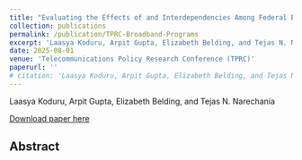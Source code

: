 ```yaml
---
title: "Evaluating the Effects of and Interdependencies Among Federal Broadband Funding Programs"
collection: publications
permalink: /publication/TPRC-Broadband-Programs
excerpt: 'Laasya Koduru, Arpit Gupta, Elizabeth Belding, and Tejas N. Narechania'
date: 2025-08-01
venue: 'Telecommunications Policy Research Conference (TPRC)'
paperurl: ''
# citation: 'Laasya Koduru, Arpit Gupta, Elizabeth Belding, and Tejas N. Narechania. 2025 Evaluating the Effects of and Interdependencies Among Federal Broadband Funding Programs. Telecommunications Policy Research Conference (TPRC)'
---
```

Laasya Koduru, Arpit Gupta, Elizabeth Belding, and Tejas N. Narechania

[Download paper here]()

Abstract
------
<!-- Multiple federal programs have sought to expand residential broadband service to unserved and underserved communities. These programs, however, have had varying levels of success. For instance, a 2024 study examining the Connect America Fund (CAF) uncovered a significant gap between the service that Internet Service Providers (ISPs) promised regulators they offered and the service that ISPs actually advertised to users: Only 33% of residential addresses covered by CAF funding are actually able to subscribe to broadband service that meets the Federal Communications Commission's service and cost requirements, and only 55% of addresses have access to any service. Motivated by these findings, we investigate possible causes of these low serviceability rates, in part by determining whether newer programs, such as the Rural Digital Opportunity Fund (RDOF), affected ISPs' compliance with CAF program rules. To do so, we integrate public address-level data from the Universal Service Administrative Company with a novel dataset of ISP serviceability and pricing, collected using the Broadband-plan Querying Tool. We also use data identifying unserved and underserved locations under the Broadband Equity, Access, and Deployment (BEAD) program to identify overlaps between CAF, RDOF, and BEAD, with the aim of identifying locations and ISPs that have received repeated funding under multiple programs. In summary, we find that low CAF serviceability cannot be attributed to competition from RDOF. Our work helps illuminate a fragmented landscape of broadband funding programs, one in which billions of federal dollars are redundantly allocated to ISPs to serve previously funded locations, even as many rural locations lack adequate broadband service. -->